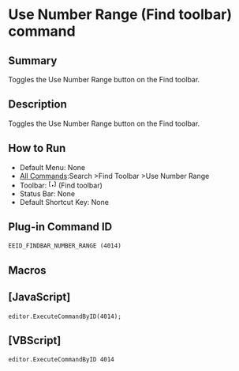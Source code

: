 # Use Number Range (Find toolbar) command

## Summary

Toggles the Use Number Range button on the Find toolbar.

## Description

Toggles the Use Number Range button on the Find toolbar.

## How to Run

- Default Menu: None
- [All Commands](../tools/all_commands):Search
\>Find Toolbar \>Use Number Range
- Toolbar: ![](../../images/use_number_range.png) (Find toolbar)
- Status Bar: None
- Default Shortcut Key: None

## Plug-in Command ID

```
EEID_FINDBAR_NUMBER_RANGE (4014)
```

## Macros

## \[JavaScript\]

```
editor.ExecuteCommandByID(4014);
```

## \[VBScript\]

```
editor.ExecuteCommandByID 4014
```
